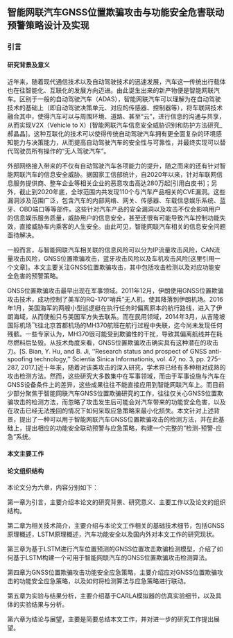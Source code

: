 ## 智能网联汽车GNSS位置欺骗攻击与功能安全危害联动预警策略设计及实现

### 引言

#### 研究背景及意义

近年来，随着现代通信技术以及自动驾驶技术的迅速发展，汽车这一传统出行载体也在往智能化、互联化的发展方向迈进。由此诞生出来的新产物便是智能网联汽车。区别于一般的自动驾驶汽车（ADAS），智能网联汽车可以理解为在自动驾驶技术的基础上（即自动驾驶决策单元、对应的传感器、控制器等），将车联网技术融合其中，使得汽车可以与周围环境、道路、甚至“云”，进行信息的沟通与共享，从而实现V2X（Vehicle to X）[智能网联汽车信息安全威胁识别和防护方法研究_郝晶晶]。这种互联化的技术可以使得传统自动驾驶汽车拥有更全面复杂的环境感知能力与决策能力，从而提高自动驾驶汽车的安全性与可靠性，并最终实现可以替代驾驶员所有操作的“无人驾驶汽车”。

外部网络接入带来的不仅有自动驾驶汽车各项能力的提升，随之而来的还有针对智能网联汽车的信息安全威胁。据国家工信部统计，自2020年以来，针对车联网信息服务提供商、整车企业等相关企业的恶意攻击高达280万起[引用白皮书]；另外，截止到2020年底，全球范围内共发现110个与汽车产品相关的CVE漏洞。这些漏洞涉及范围广泛，包含汽车的内部网络、网关、传感器、车载信息娱乐系统、蓝牙、OBD端口等等部件。这些针对汽车产品的安全漏洞以及攻击不仅会影响用户的信息娱乐服务质量，威胁用户的信息安全，甚至还很有可能导致汽车控制功能失效，直接威胁车内乘客的人生安全。由此可见，智能网联汽车相关的信息安全问题亟待解决。

一般而言，与智能网联汽车相关联的信息风险可以分为IP流量攻击风险，CAN流量攻击风险，GNSS位置欺骗攻击，蓝牙攻击风险以及车机攻击风险[这里引用一个文章]。本文主要关注GNSS位置欺骗攻击，其中包括攻击检测以及对应功能安全危害的预警策略。

GNSS位置欺骗攻击最早出现在军事领域。2011年12月，伊朗使用GNSS位置欺骗攻击技术，成功控制了美军的RQ-170“哨兵”无人机，使其降落到伊朗机场。2016年1月，美国海军的两艘小型巡逻艇在执行任务时偏离原本的航行路线，进入了伊朗海域，从而使船只与美国军方失去联系。而在民用领域，2014年3月，从吉隆坡国际机场飞往北京首都机场的MH370航班在航行过程中失联，迄今尚未发现任何残骸。一些专家认为，MH370很可能受到欺骗性的干扰，导致其偏离航线并在耗尽燃料后坠毁。从技术角度来看，GNSS位置欺骗攻击确实具有这种潜在的攻击力。[S. Bian, Y. Hu, and B. Ji, ‘‘Research status and prospect of GNSS anti-spoofing technology,’’ Scientia Sinica Informationis, vol. 47, no. 3, pp. 275–287, 2017.]近十年来，随着对该类攻击的深入研究，学术界已经有多种相对成熟的攻击检测方法。然而，这些研究大多数集中在军事领域，而由于军事设施与汽车在GNSS设备条件上的差异，这些成果往往不能直接应用到智能网联汽车上。而目前少部分聚焦于智能网联汽车GNSS位置欺骗研究的工作，往往仅关心GNSS位置欺骗攻击的检测方法，而忽略了攻击发生后可能会对汽车带来的功能安全危害，以及在攻击已经无法挽回的情况下如何采取应急策略来最小化损失。本文针对上述背景，提出了一种可以用于智能网联汽车GNSS位置欺骗攻击的检测方法，并在此基础上，提出相应的功能安全联动预警与应急策略，构建一个完整的“检测-预警-应急”系统。

#### 本文主要工作

#### 论文组织结构

本论文分为六章，内容分别如下：

第一章为引言，主要介绍本论文的研究背景、研究意义、主要工作以及论文的组织结构。

第二章为相关技术简介，主要介绍与本论文工作相关的基础技术细节，包括GNSS原理概述，LSTM原理概述，汽车功能安全以及国内外对本文工作的研究现状。

第三章为基于LSTM进行汽车位置预测的GNSS位置攻击欺骗检测模型，介绍了如何基于LSTM构建一个可用于智能网联汽车的GNSS位置欺骗攻击检测算法。

第四章为GNSS位置欺骗攻击功能安全应急策略，主要介绍应对GNSS位置欺骗攻击的功能安全应急策略，以及如何将检测算法与应急策略进行联动。

第五章为实验与结果分析，主要介绍基于CARLA模拟器的仿真实验细节，以及具体的实验结果与分析。

第六章为结论与展望，主要是简要总结本文工作，并对进一步的研究工作提出展望。
